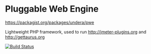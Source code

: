 Pluggable Web Engine
===

https://packagist.org/packages/undera/pwe

Lightweight PHP framework, used to run http://jmeter-plugins.org and http://gettaurus.org

[![Build Status](https://secure.travis-ci.org/undera/pwe.png?branch=master)](http://travis-ci.org/undera/pwe)

